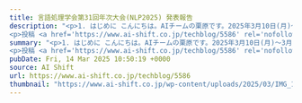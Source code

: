 ```yaml
---
title: 言語処理学会第31回年次大会(NLP2025) 発表報告
description: "<p>1. はじめに こんにちは。AIチームの栗原です。2025年3月10日(月)〜3月14日(金)に出島メッセ長崎にて行われた言語処理学会第31回年次大会で、弊社からポスター発表で3件、口頭発表で1件の発表を行いました。 昨 [&#8230;]</p>
<p>投稿 <a href='https://www.ai-shift.co.jp/techblog/5586' rel='nofollow'>言語処理学会第31回年次大会(NLP2025) 発表報告</a> は <a href='https://www.ai-shift.co.jp' rel='nofollow'>株式会社AI Shift</a> に最初に表示されました。</p>"
summary: "<p>1. はじめに こんにちは。AIチームの栗原です。2025年3月10日(月)〜3月14日(金)に出島メッセ長崎にて行われた言語処理学会第31回年次大会で、弊社からポスター発表で3件、口頭発表で1件の発表を行いました。 昨 [&#8230;]</p>
<p>投稿 <a href='https://www.ai-shift.co.jp/techblog/5586' rel='nofollow'>言語処理学会第31回年次大会(NLP2025) 発表報告</a> は <a href='https://www.ai-shift.co.jp' rel='nofollow'>株式会社AI Shift</a> に最初に表示されました。</p>"
pubDate: Fri, 14 Mar 2025 10:50:19 +0000
source: AI Shift
url: https://www.ai-shift.co.jp/techblog/5586
thumbnail: "https://www.ai-shift.co.jp/wp-content/uploads/2025/03/IMG_1253-1-scaled.jpg"
---
```


